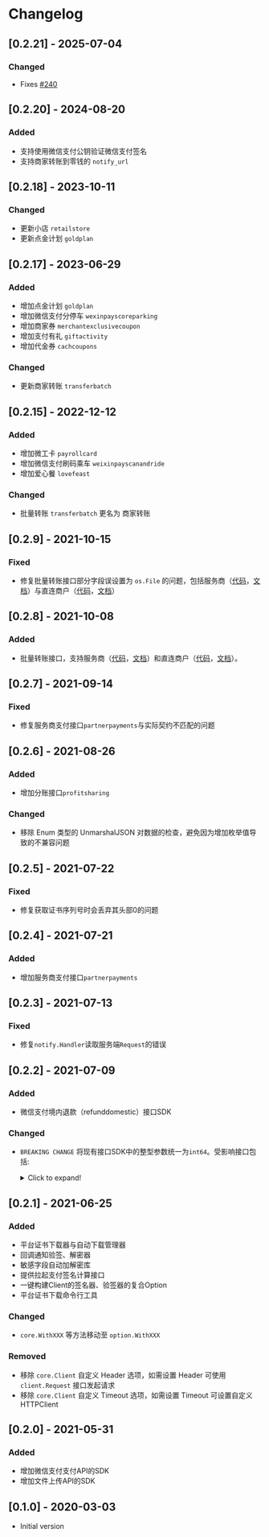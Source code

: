 # Changelog

## [0.2.21] - 2025-07-04

### Changed

+ Fixes [#240](https://github.com/wechatpay-apiv3/wechatpay-go/issues/240)

## [0.2.20] - 2024-08-20

### Added

+ 支持使用微信支付公钥验证微信支付签名
+ 支持商家转账到零钱的 `notify_url`

## [0.2.18] - 2023-10-11

### Changed

+ 更新小店 `retailstore`
+ 更新点金计划 `goldplan`

## [0.2.17] - 2023-06-29

### Added

+ 增加点金计划 `goldplan`
+ 增加微信支付分停车 `wexinpayscoreparking`
+ 增加商家券 `merchantexclusivecoupon`
+ 增加支付有礼 `giftactivity`
+ 增加代金券 `cachcoupons`

### Changed

+ 更新商家转账 `transferbatch`

## [0.2.15] - 2022-12-12

### Added

+ 增加微工卡 `payrollcard`
+ 增加微信支付刷码乘车 `weixinpayscanandride`
+ 增加爱心餐 `lovefeast`

### Changed

+ 批量转账 `transferbatch` 更名为 商家转账

## [0.2.9] - 2021-10-15

### Fixed

+ 修复批量转账接口部分字段误设置为 `os.File` 的问题，包括服务商（[代码](services/partnertransferbatch)，[文档](docs/partnertransferbatch)）与直连商户（[代码](services/transferbatch)，[文档](docs/transferbatch)）

## [0.2.8] - 2021-10-08

### Added

+ 批量转账接口，支持服务商（[代码](services/partnertransferbatch)，[文档](docs/partnertransferbatch)）和直连商户（[代码](services/transferbatch)，[文档](docs/transferbatch)）。

## [0.2.7] - 2021-09-14

### Fixed

+ 修复服务商支付接口`partnerpayments`与实际契约不匹配的问题

## [0.2.6] - 2021-08-26

### Added

+ 增加分账接口`profitsharing`

### Changed

+ 移除 Enum 类型的 UnmarshalJSON 对数据的检查，避免因为增加枚举值导致的不兼容问题

## [0.2.5] - 2021-07-22

### Fixed

+ 修复获取证书序列号时会丢弃其头部0的问题

## [0.2.4] - 2021-07-21

### Added

+ 增加服务商支付接口`partnerpayments`

## [0.2.3] - 2021-07-13

### Fixed

+ 修复`notify.Handler`读取服务端`Request`的错误

## [0.2.2] - 2021-07-09

### Added

+ 微信支付境内退款（refunddomestic）接口SDK

### Changed

+ `BREAKING CHANGE` 将现有接口SDK中的整型参数统一为`int64`。受影响接口包括:
  <details>
  <summary>Click to expand!</summary>
  
    + payments/app
    + payments/h5
    + payments/jsapi
    + payments/native
  </details>

## [0.2.1] - 2021-06-25

### Added

+ 平台证书下载器与自动下载管理器
+ 回调通知验签、解密器
+ 敏感字段自动加解密库
+ 提供拉起支付签名计算接口
+ 一键构建Client的签名器、验签器的复合Option
+ 平台证书下载命令行工具

### Changed

+ `core.WithXXX` 等方法移动至 `option.WithXXX`

### Removed

+ 移除 `core.Client` 自定义 Header 选项，如需设置 Header 可使用 `client.Request` 接口发起请求
+ 移除 `core.Client` 自定义 Timeout 选项，如需设置 Timeout 可设置自定义 HTTPClient

## [0.2.0] - 2021-05-31

### Added

+ 增加微信支付支付API的SDK
+ 增加文件上传API的SDK

## [0.1.0] - 2020-03-03

+ Initial version

